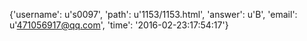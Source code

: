 {'username': u's0097', 'path': u'1153/1153.html', 'answer': u'B', 'email': u'471056917@qq.com', 'time': '2016-02-23:17:54:17'}